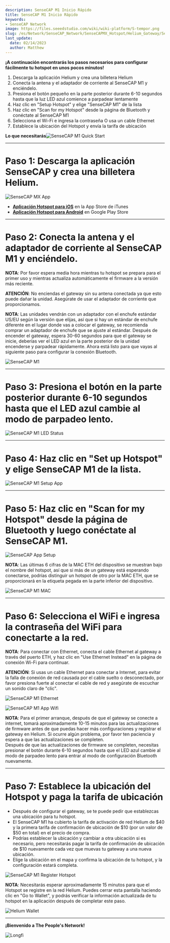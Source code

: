 ```yaml
---
description: SenseCAP M1 Inicio Rápido
title: SenseCAP M1 Inicio Rápido
keywords:
- SenseCAP Network
image: https://files.seeedstudio.com/wiki/wiki-platform/S-tempor.png
slug: /es/Network/SenseCAP_Network/SenseCAPMX_Hotspot/Helium_Gateway/SenseCAP_M1/SenseCAP_M1_Quick_Start
last_update:
  date: 02/14/2023
  author: Matthew
---
```


**¡A continuación encontrarás los pasos necesarios para configurar fácilmente tu hotspot en unos pocos minutos!**

1. Descarga la aplicación Helium y crea una billetera Helium
2. Conecta la antena y el adaptador de corriente al SenseCAP M1 y enciéndelo.
3. Presiona el botón pequeño en la parte posterior durante 6-10 segundos hasta que la luz LED azul comience a parpadear lentamente
4. Haz clic en "Setup Hotspot" y elige "SenseCAP M1" de la lista
5. Haz clic en "Scan for my Hotspot" desde la página de Bluetooth y conéctate al SenseCAP M1
6. Selecciona el Wi-Fi e ingresa la contraseña O usa un cable Ethernet
7. Establece la ubicación del Hotspot y envía la tarifa de ubicación

**Lo que necesitarás**![SenseCAP M1 Quick Start](https://www.sensecapmx.com/wp-content/uploads/2022/06/what-youll-need.webp)

* * *

**Paso 1: Descarga la aplicación SenseCAP y crea una billetera Helium.**
========================================================================

![SenseCAP MX App](https://www.sensecapmx.com/wp-content/uploads/2022/06/sensecapmx-app.png)

- [**Aplicación Hotspot para iOS**](https://apps.apple.com/us/app/sensecap-hotspot/id1600051150) en la App Store de iTunes
- [**Aplicación Hotspot para Android**](https://play.google.com/store/apps/details?id=com.sensecapmx.hotspot) en Google Play Store

* * *

**Paso 2: Conecta la antena y el adaptador de corriente al SenseCAP M1 y enciéndelo.**
======================================================================================

**NOTA**: Por favor espera media hora mientras tu hotspot se prepara para el primer uso y mientras actualiza automáticamente el firmware a la versión más reciente.

**ATENCIÓN**: No enciendas el gateway sin su antena conectada ya que esto puede dañar la unidad. Asegúrate de usar el adaptador de corriente que proporcionamos.

**NOTA**: Las unidades vendrán con un adaptador con el enchufe estándar US/EU según la versión que elijas, así que si hay un estándar de enchufe diferente en el lugar donde vas a colocar el gateway, se recomienda comprar un adaptador de enchufe que se ajuste al estándar. Después de encender el gateway, espera 30-60 segundos para que el gateway se inicie, deberías ver el LED azul en la parte posterior de la unidad encenderse y parpadear rápidamente. Ahora está listo para que vayas al siguiente paso para configurar la conexión Bluetooth.

![SenseCAP M1](https://www.sensecapmx.com/wp-content/uploads/2022/06/hotspot-1.webp)

* * *

**Paso 3: Presiona el botón en la parte posterior durante 6-10 segundos hasta que el LED azul cambie al modo de parpadeo lento.**
===============================================================================================================================

![SenseCAP M1 LED Status](https://www.sensecapmx.com/wp-content/uploads/2022/06/LED-status-1.webp)

* * *

**Paso 4: Haz clic en "Set up Hotspot" y elige SenseCAP M1 de la lista.**
=========================================================================

![SenseCAP M1 Setup App](https://www.sensecapmx.com/wp-content/uploads/2022/06/helium-app-sensecap-m1.png)

* * *

**Paso 5: Haz clic en "Scan for my Hotspot" desde la página de Bluetooth y luego conéctate al SenseCAP M1.**
============================================================================================================

![SenseCAP App Setup](https://www.sensecapmx.com/wp-content/uploads/2022/06/app-steps.png)

**NOTA**: Las últimas 6 cifras de la MAC ETH del dispositivo se muestran bajo el nombre del hotspot, así que si más de un gateway está esperando conectarse, podrías distinguir un hotspot de otro por la MAC ETH, que se proporcionará en la etiqueta pegada en la parte inferior del dispositivo.

![SenseCAP M1 MAC](https://www.sensecapmx.com/wp-content/uploads/2022/06/sensecap-m1-mac-labels.webp)

* * *

**Paso 6: Selecciona el WiFi e ingresa la contraseña del WiFi para conectarte a la red.**
=========================================================================================

**NOTA**: Para conectar con Ethernet, conecta el cable Ethernet al gateway a través del puerto ETH, y haz clic en "Use Ethernet Instead" en la página de conexión Wi-Fi para continuar.

**ATENCIÓN**: Si usas un cable Ethernet para conectar a Internet, para evitar la falla de conexión de red causada por el cable suelto o desconectado, por favor presiona fuerte al conectar el cable de red y asegúrate de escuchar un sonido claro de "clic".

![SenseCAP M1 Ethernet](https://www.sensecapmx.com/wp-content/uploads/2022/06/sensecap-m1-ethernet.webp)

![SenseCAP M1 App Wifi](https://www.sensecapmx.com/wp-content/uploads/2022/06/helium-app-wifi-eth.png)

**NOTA**: Para el primer arranque, después de que el gateway se conecte a internet, tomará aproximadamente 10-15 minutos para las actualizaciones de firmware antes de que puedas hacer más configuraciones y registrar el gateway en Helium. Si ocurre algún problema, por favor ten paciencia y espera a que las actualizaciones se completen.  
Después de que las actualizaciones de firmware se completen, necesitas presionar el botón durante 6-10 segundos hasta que el LED azul cambie al modo de parpadeo lento para entrar al modo de configuración Bluetooth nuevamente.

* * *

**Paso 7: Establece la ubicación del Hotspot y paga la tarifa de ubicación**
============================================================================

- Después de configurar el gateway, se te puede pedir que establezcas una ubicación para tu hotspot.
- El SenseCAP M1 ha cubierto la tarifa de activación de red Helium de \$40 y la primera tarifa de confirmación de ubicación de \$10 (por un valor de \$50 en total) en el precio de compra.
- Podrías establecer la ubicación y cambiar a otra ubicación si es necesario, pero necesitarás pagar la tarifa de confirmación de ubicación de \$10 nuevamente cada vez que muevas tu gateway a una nueva ubicación.
- Elige la ubicación en el mapa y confirma la ubicación de tu hotspot, y la configuración estará completa.

![SenseCAP M1 Register Hotspot](https://www.sensecapmx.com/wp-content/uploads/2022/06/register-hotspot.png)

**NOTA**: Necesitarás esperar aproximadamente 15 minutos para que el Hotspot se registre en la red Helium. Puedes cerrar esta pantalla haciendo clic en "Go to Wallet", y podrás verificar la información actualizada de tu hotspot en la aplicación después de completar este paso.

![Helium Wallet](https://www.sensecapmx.com/wp-content/uploads/2022/06/helium-wallet.png)

* * *

**¡Bienvenido a The People's Network!**

![Longfi](https://www.sensecapmx.com/wp-content/uploads/2022/06/longfi.webp)
